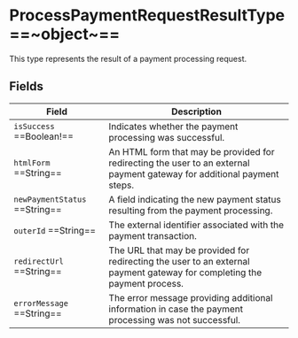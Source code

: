 # ProcessPaymentRequestResultType ==~object~==

This type represents the result of a payment processing request. 

## Fields

| Field                             | Description                                                                                                              |
|-----------------------------------|--------------------------------------------------------------------------------------------------------------------------|
| `isSuccess`  ==Boolean!==         | Indicates whether the payment processing was successful.                                                                 |
| `htmlForm`  ==String==            | An HTML form that may be provided for redirecting the user to an external payment gateway for additional payment steps.  |
| `newPaymentStatus`  ==String==    | A field indicating the new payment status resulting from the payment processing.                                         |
| `outerId`  ==String==             | The external identifier associated with the payment transaction.                                                         |
| `redirectUrl`  ==String==         | The URL that may be provided for redirecting the user to an external payment gateway for completing the payment process. |
| `errorMessage`  ==String==        | The error message providing additional information in case the payment processing was not successful.                    |

